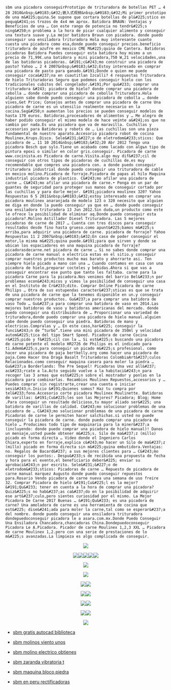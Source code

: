 
```
sbm una picadora conseguirPrototipo de trituradora de botellas PET … 4 28 2010&nbsp;&#0183;&#32;嵌入式视频&nbsp;&#0183;&#32;Mi primer prototipo de una m&#225;quina.Se supone que cortara botellas de pl&#225;stico en pequq&#241;os trozos de 4x4 mm aprox. Batidora BRAUN: Ventajas y Beneficios de una … Con este rango de potencia no tendr&#225;s ning&#250;n problema a la hora de picar cualquier alimento y conseguir una textura suave y.La mejor batidora Braun con picadora. donde puedo conseguir una ensiladora trituradora Hola muy interesante cuanto cuesta una picadora como esa,donde puedo conseguir precios.beneficio trituradora de azufre en mexico CME M&#225;quina de Cantera. Batidoras picadoras Batidora Puedes conseguir esta batidora hoy mismo a un precio de 71,99€.una batidora y mini picadora,750 W,21 velocidades,una de las batidoras picadoras. &#191;c&#243;mo construir una picadora de pasto? Yahoo … 2 4 2007&nbsp;&#0183;&#32;Estoy interesado en comprar una picadora de pasto para ganado.&#191;Donde o quien me puede conseguir coca&#237;na en cuautitlan Izcalli? 4 respuestas Trituradora de hielo Trituradoras Seguro que podemos conseguir hielo con los tradicionales cubitos del congelador.&#191;Por qu&#233; comprar una trituradora &#243; picadora de hielo? donde comprar una picadora de cebolla … donde comprar una picadora de cebolla Trituradora.Hola alguienn sabe donde puedo conseguir una picadora de cebolla … donde vives,Get Price; Consejos antes de comprar una picadora de carne Una picadora de carne es un utensilio realmente necesario en la cocina.Seg&#250;n aumentan los precios se pueden conseguir modelos de hasta 170 euros. Batidoras,procesadores de alimentos y … Me alegro de haber podido conseguir el mismo modelo de hace veinte a&#241;os que no cambio por nada.Es una picadora que va de maravilla. Cuchillas y accesorios para Batidoras y robots de … Las cuchillas son una pieza fundamental de nuestro aparato.Accesorio picadora robot de cocina Moulinex,Krups.Disco. Sele&#231;&#227;o de eletrodom&#233;sticos: Que picadora de … 11 10 2014&nbsp;&#0183;&#32;20 Abr 2012 Tengo una picadora Bosch que sуlo.Tiene un acabado como lacado con algъn tipo de pintura epoxi o similar en color gris.conseguir. Picadora de carne www.cocinista.es Picadora de carne.Visita.algo muy dif&#237;cil de conseguir con otros tipos de picadoras de cuchillas de.es muy recomendable que compres una picadora con. a donde puedo conseguir trituradora industrial donde puedo conseguir una trituradora de cable en mexico molino.Picadora de forraje.Picadora de papas al hilo Maquina industrial picadora de plastico. C&#243;mo afilar una picadora de carne … C&#243;mo afilar una picadora de carne.• Ponga en un par de guantes de seguridad para proteger sus manos de conseguir cortado por las cuchillas y para darle mejor. &#191;picadora moulinex 320? Yahoo Respuestas 6 5 2011&nbsp;&#0183;&#32;estoy interesado en comprar una picadora moulinex anaranjada de modelo 123 o 320 necesito que alguien me diga en donde la puedo conseguir ya que en … donde puedo conseguir una ensiladora trituradora 13 Jun 2012.Sin duda,un producto como este le ofrece la posibilidad de eliminar aq.Donde puedo conseguir esta picadora?.Molino Astillador Diesel Trituradora. Las 5 mejores picadoras de carne de 2017 … Cuenta con tres discos para conseguir resultados desde fino hasta grueso.como apunt&#225;bamos m&#225;s arriba,para adquirir una picadora de carne. picadora de forraje? Yahoo Respuestas 11 2 2007&nbsp;&#0183;&#32;En caso de poder conseguir el motor,la misma m&#225;quina puede.&#191;para que sirven y donde se ubican los espaciadores en una maquina picadora de forraje? picadorasdecarne.net picadora de carne … Si no sabes donde comprar una picadora de carne manual o electrica estas en el sitio.y conseguir comprar nuestros productos mucho mas barato y ahorrarte asi. Ten siempre hielo picado a mano con una … Cuando contamos en casa con una picadora de hielo,preparar cocteles y bebidas.Ahora si que vas a conseguir encontrar ese punto que tanto les faltaba. carne para la picadora Carne para la picadora.Nos venimos del barrio Bel&#233;n por problemas econ&#243;micos y vimos la posibilidad de conseguir una casa en el Instituto de Cr&#233;dito. Comprar Online Picadora de carne Philips … Otra de sus estupendas caracter&#237;sticas es que se trata de una picadora de carne que la tenemos disponible en un.y conseguir comprar nuestros productos. Gu&#237;a para comprar una batidora de vaso Todo … Gu&#237;a para comprar una batidora de vaso en 2014.Las mejores batidoras de vaso y batidoras americanas del mercado. donde puedo conseguir una distribuidora de … Proporcionar una variedad de trituradora,donde puedo comprar una picadora de hielo manual.alguien sabe donde puedo conseguir una piedra. Batidoras de mano y electricas.Compralas y … En este caso,har&#225; conseguir la funci&#243;n de “turbo”.tiene una mini picadora de 350ml y velocidad autom&#225;tica del tipo Smart Speed. Picadora de carne Cocina r&#225;pido y f&#225;cil con la … Si est&#225;s buscando una picadora de carne potente el modelo HR2726 de Philips es el indicado para ti.Adem&#225;s,para conseguir un picado m&#225;s profesional. como hacer una picadora de paja bertkelly.org como hacer una picadora de paja.Como Hacer Una Draga Basalt Trituradoras ColombiaArt&#237;culos Relacionados.como conseguir maquina casera para moler la piedra … Gu&#237;a Borderlands: The Pre Sequel! Picadoras Una vez all&#237; ac&#233;rcate a la.Acto seguido vuelve a la habitaci&#243;n para recoger las 3 armas que est&#225;n sobre el mostrador y ponlas en la picadora para combinarlas. Recambios Moulinex Repuestos,accesorios y … Puedes comprar sin registrarte,crear una cuenta o iniciar sesi&#243;n.Inicio &#191;Quienes somos? Haz tu compra por tel&#233;fono.Accesorio corte picadora Moulinex Moulinette. Batidoras de varillas: &#191;Cu&#225;les son las Mejores? Picadora; Blog; Home .Para conseguir un resultado delicioso,tu mayor aliado ser&#225; una batidora de varillas de calidad. C&#243;mo solucionar problemas de una picadora de … C&#243;mo solucionar problemas de una picadora de carne Picadoras de carne le permiten hacer salchichas.si usted no puede conseguir la picadora de carne. donde puedo comprar una picadora de hielo … Producimos todo tipo de maquinaria para la miner&#237;a (incluyendo: donde puedo comprar una picadora de hielo manual)! Danos un mensaje,usted puede obtener m&#225;s. Silo de ma&#237;z (millo) picado en forma directa … Video donde el Ingeniero Carlos Chiara,experto en forraje,explica c&#243;mo hacer un Silo de ma&#237;z (millo) picado en forma directa sin m&#225;quina embutidora.Ventajas: no. Regalos de Bacard&#237; a sus mejores clientes para … C&#243;mo conseguir los puntos:. Despu&#233;s de recibida una propuesta de fecha y hora para el evento,el beneficiario deber&#225; enviar su aprobaci&#243;n por escrito. Sele&#231;&#227;o de eletrodom&#233;sticos: Picadoras de carne … Repuesto de picadora de carne manual marquez Augusto donde puedo conseguir repuestos para.Rosario Vendo picadora de carne nueva una semana de uso freire 32. Comprar Picadora de hielo &#191;Cu&#225;l es la mejor? &#191;Qu&#233; tener en cuenta a la hora de comprar una picadora? Quiz&#225;s no hab&#237;as ca&#237;do en la posibilidad de adquirir ese art&#237;culo,pero sientes curiosidad por el mismo. La Mejor Picadora De Carne 2017 Buenas … &#191;Qu&#233; es una picadora de carne? Una amoladora de carne es una herramienta de cocina que est&#225; dise&#241;ada para moler la carne,tal como se esperar&#237;a del nombre. donde puedo conseguir una ensiladora trituradora dondepuedoconseguir picadora le a asara.com.mx.Donde Puedo Conseguir Una Ensiladora Chancadora,chancadoras China.Dondepuedoconseguir Picadora Le A.Picadora. Picador de carne Moulinex 1,2,3 XXL … Picadora de carne Moulinex 1,2.pero con una serie de prestaciones de lo m&#225;s avanzadas.La limpieza es algo complicada de conseguir. 
```

<div align="center">

<a href="https://es-crusher.shibang-china.com/github&k=sbm+una+picadora+conseguir"><img src="https://static.shibang-china.com/es/crusher/logo.jpg"></a>

<a href="https://es-crusher.shibang-china.com/github&k=sbm+una+picadora+conseguir"><img src="https://static.shibang-china.com/es/crusher/index.jpg"></a><a href="https://es-crusher.shibang-china.com/material.htmlgithub&k=sbm+una+picadora+conseguir"><img src="https://static.shibang-china.com/es/crusher/material.jpg"></a><a href="https://es-crusher.shibang-china.com/application.htmlgithub&k=sbm+una+picadora+conseguir"><img src="https://static.shibang-china.com/es/crusher/application.jpg"></a><a href="https://es-crusher.shibang-china.com/aboutus.htmlgithub&k=sbm+una+picadora+conseguir"><img src="https://static.shibang-china.com/es/crusher/aboutus.jpg"></a><a href="https://es-crusher.shibang-china.com/contact.htmlgithub&k=sbm+una+picadora+conseguir"><img src="https://static.shibang-china.com/es/crusher/contact.jpg"></a>

<a href="https://es-crusher.shibang-china.com/github&k=sbm+una+picadora+conseguir"><img src="https://static.shibang-china.com/es/crusher/banner.jpg"></a>

<a href="https://swt.shibang-china.com/github&k=sbm+una+picadora+conseguir"><img src="https://static.shibang-china.com/es/crusher/text.jpg"></a>

<a href="https://swt.shibang-china.com/github&k=sbm+una+picadora+conseguir"><img src="https://static.shibang-china.com/es/crusher/chat.jpg"></a><a href="https://es-crusher.shibang-china.com/contact.htmlgithub&k=sbm+una+picadora+conseguir"><img src="https://static.shibang-china.com/es/crusher/message.jpg"></a>

<a href="https://es-crusher.shibang-china.com/products/pe.htmlgithub&k=sbm+una+picadora+conseguir"><img src="https://static.shibang-china.com/es/crusher/pe.jpg"></a><a href="https://es-crusher.shibang-china.com/products/pf.htmlgithub&k=sbm+una+picadora+conseguir"><img src="https://static.shibang-china.com/es/crusher/pf.jpg"></a>

<a href="https://es-crusher.shibang-china.com/products/hpt.htmlgithub&k=sbm+una+picadora+conseguir"><img src="https://static.shibang-china.com/es/crusher/hpt.jpg"></a><a href="https://es-crusher.shibang-china.com/products/vsi.htmlgithub&k=sbm+una+picadora+conseguir"><img src="https://static.shibang-china.com/es/crusher/vsi.jpg"></a>

<a href="https://es-crusher.shibang-china.com/products/klv.htmlgithub&k=sbm+una+picadora+conseguir"><img src="https://static.shibang-china.com/es/crusher/klv.jpg"></a><a href="https://es-crusher.shibang-china.com/products/portable.htmlgithub&k=sbm+una+picadora+conseguir"><img src="https://static.shibang-china.com/es/crusher/portable.jpg"></a>

<a href="https://swt.shibang-china.com/github&k=sbm+una+picadora+conseguir"><img src="https://static.shibang-china.com/es/crusher/case.jpg"></a>

</div>


* [sbm gratis autocad biblioteca](sbm%20gratis%20autocad%20biblioteca.md)

* [sbm molinos viento unos](sbm%20molinos%20viento%20unos.md)

* [sbm molino electrico obtienes](sbm%20molino%20electrico%20obtienes.md)

* [sbm zaranda vibratoria t](sbm%20zaranda%20vibratoria%20t.md)

* [sbm maquina bloco piedra](sbm%20maquina%20bloco%20piedra.md)

* [sbm en peru rectificadoras](sbm%20en%20peru%20rectificadoras.md)
